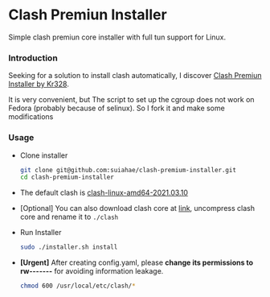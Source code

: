 # Clash Premiun Installer

Simple clash premiun core installer with full tun support for Linux.

### Introduction

Seeking for a solution to install clash automatically, I discover [Clash Premiun Installer by Kr328](https://github.com/Kr328/clash-premium-installer/).

It is very convenient, but The script to set up the cgroup does not work on Fedora (probably because of selinux). So I fork it and make some modifications

### Usage

- Clone installer
  ```bash
  git clone git@github.com:suiahae/clash-premium-installer.git
  cd clash-premium-installer
  ```

- The default clash is [clash-linux-amd64-2021.03.10](https://github.com/Dreamacro/clash/releases/download/premium/clash-linux-amd64-2021.03.10.gz)

- [Optional] You can also download clash core at [link](https://github.com/Dreamacro/clash/releases/tag/premium), uncompress clash core and rename it to `./clash`

- Run Installer
  ```bash
  sudo ./installer.sh install
  ```
- **[Urgent]** After creating config.yaml, please **change its permissions to rw-------** for avoiding information leakage.
  ```bash
  chmod 600 /usr/local/etc/clash/*
  ```
